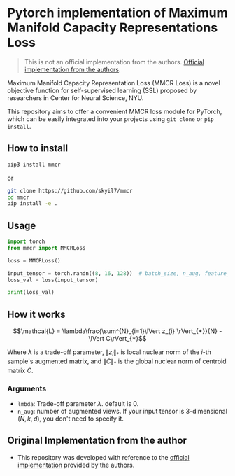 # Pytorch implementation of Maximum Manifold Capacity Representations Loss
> This is not an official implementation from the authors.
> [Official implementation from the authors](https://github.com/ThomasYerxa/mmcr).


Maximum Manifold Capacity Representation Loss (MMCR Loss) is a novel objective function for self-supervised learning (SSL) proposed by researchers in Center for Neural Science, NYU.

This repository aims to offer a convenient MMCR loss module for PyTorch, which can be easily integrated into your projects using `git clone` or `pip install`.

## How to install
```sh
pip3 install mmcr
```
or 
```sh
git clone https://github.com/skyil7/mmcr
cd mmcr
pip install -e .
```
## Usage
```python
import torch
from mmcr import MMCRLoss

loss = MMCRLoss()

input_tensor = torch.randn((8, 16, 128))  # batch_size, n_aug, feature_dim
loss_val = loss(input_tensor)

print(loss_val)
```

## How it works
```math
\mathcal{L} = \lambda\frac{\sum^{N}_{i=1}\lVert z_{i} \rVert_{*}}{N} - \lVert C\rVert_{*}
```

Where $\lambda$ is a trade-off parameter, $`\lVert z_i\rVert_*`$ is local nuclear norm of the $i$-th sample's augmented matrix, and $`\lVert C\rVert_*`$ is the global nuclear norm of centroid matrix $C$.

### Arguments
- `lmbda`: Trade-off parameter $\lambda$. default is 0.
- `n_aug`: number of augmented views. If your input tensor is 3-dimensional $(N, k, d)$, you don't need to specify it.

## Original Implementation from the author
- This repository was developed with reference to the [official implementation](https://github.com/ThomasYerxa/mmcr) provided by the authors.